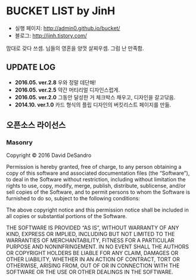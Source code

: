 # BUCKET LIST by JinH

- 실행 페이지: http://admin0.github.io/bucket/
- 블로그: http://jinh.tistory.com/

맘대로 갖다 쓰셈. 님들의 영혼을 양껏 살찌우셈. 그럼 난 만족함.




## UPDATE LOG
- **2016.05. ver.2.8** 우와 정말 데단해!
- **2016.05. ver.2.5** 약간 머티리얼 디자인스럽게.
- **2016.05. ver.2.0** 그동안 달성한 거 체크박스 채우고, 디자인을 갈고닦음.
- **2014.10. ver.1.0** 카드 형식의 플립 디자인의 버킷리스트 페이지를 만듦.






## 오픈소스 라이선스

### Masonry

Copyright © 2016 David DeSandro

Permission is hereby granted, free of charge, to any person obtaining a copy of this software and associated documentation files (the “Software”), to deal in the Software without restriction, including without limitation the rights to use, copy, modify, merge, publish, distribute, sublicense, and/or sell copies of the Software, and to permit persons to whom the Software is furnished to do so, subject to the following conditions:

The above copyright notice and this permission notice shall be included in all copies or substantial portions of the Software.

THE SOFTWARE IS PROVIDED “AS IS”, WITHOUT WARRANTY OF ANY KIND, EXPRESS OR IMPLIED, INCLUDING BUT NOT LIMITED TO THE WARRANTIES OF MERCHANTABILITY, FITNESS FOR A PARTICULAR PURPOSE AND NONINFRINGEMENT. IN NO EVENT SHALL THE AUTHORS OR COPYRIGHT HOLDERS BE LIABLE FOR ANY CLAIM, DAMAGES OR OTHER LIABILITY, WHETHER IN AN ACTION OF CONTRACT, TORT OR OTHERWISE, ARISING FROM, OUT OF OR IN CONNECTION WITH THE SOFTWARE OR THE USE OR OTHER DEALINGS IN THE SOFTWARE.
